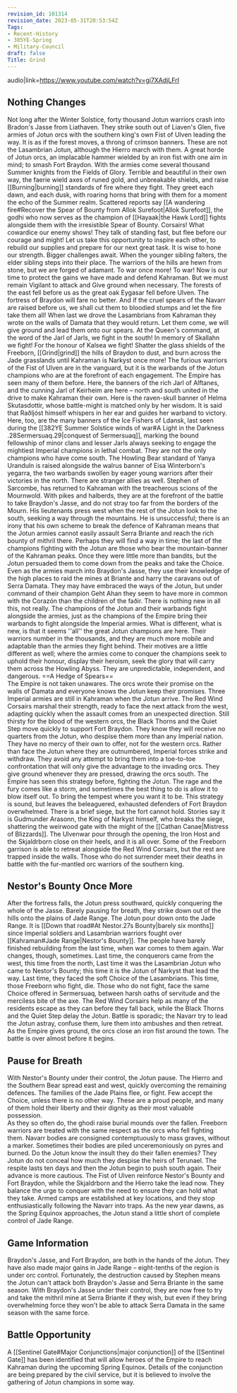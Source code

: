 ```yaml
---
revision_id: 101314
revision_date: 2023-05-31T20:53:54Z
Tags:
- Recent-History
- 385YE-Spring
- Military-Council
draft: false
Title: Grind
---
```

audio|link=https://www.youtube.com/watch?v=gi7XAdjLFrI
## Nothing Changes
Not long after the Winter Solstice, forty thousand Jotun warriors crash into Bradon's Jasse from Liathaven. They strike south out of Liaven's Glen, five armies of Jotun orcs with the southern king's own Fist of Ulven leading the way. It is as if the forest moves, a throng of crimson banners. These are not the Lasambrian Jotun, although the Hierro march with them. A great horde of Jotun orcs, an implacable hammer wielded by an iron fist with one aim in mind; to smash Fort Braydon.
With the armies come several thousand Summer knights from the Fields of Glory. Terrible and beautiful in their own way, the faerie wield axes of runed gold, and unbreakable shields, and raise [[Burning|burning]] standards of fire where they fight. They greet each dawn, and each dusk, with roaring horns that bring with them for a moment the echo of the Summer realm. Scattered reports say [[A wandering fire#Recover the Spear of Bounty from Allok Surefoot|Allok Surefoot]], the godhi who now serves as the champion of [[Hayaak|the Hawk Lord]] fights alongside them with the irresistible Spear of Bounty.
Corsairs! What cowardice our enemy shows! They talk of standing fast, but flee before our courage and might! Let us take this opportunity to inspire each other, to rebuild our supplies and prepare for our next great task. It is wise to hone our strength. Bigger challenges await.
When the younger sibling falters, the elder sibling steps into their place. The warriors of the hills are hewn from stone, but we are forged of adamant. To war once more! To war!
Now is our time to protect the gains we have made and defend Kahraman. But we must remain Vigilant to attack and Give ground when necessary.
The forests of the east fell before us as the great oak Eygasar fell before Ulven. The fortress of Braydon will fare no better. And if the cruel spears of the Navarr are raised before us, we shall cut them to bloodied stumps and let the fire take them all!
When last we drove the Lasambrians from Kahraman they wrote on the walls of Damata that they would return. Let them come, we will give ground and lead them onto our spears.
At the Queen's command, at the word of the Jarl of Jarls, we fight in the south! In memory of Skallahn we fight! For the honour of Kalsea we fight! Shatter the glass shields of the Freeborn, [[Grind|grind]] the hills of Braydon to dust, and burn across the Jade grasslands until Kahraman is Narkyst once more!
The furious warriors of the Fist of Ulven are in the vanguard, but it is the warbands of the Jotun champions who are at the forefront of each engagement. The Empire has seen many of them before. Here, the banners of the rich Jarl of Alftanes, and the cunning Jarl of Keirheim are here – north and south united in the drive to make Kahraman their own. Here is the raven-skull banner of Helma Skutasdottir, whose battle-might is matched only by her wisdom. It is said that Raðljóst himself whispers in her ear and guides her warband to victory.
Here, too, are the many banners of the Ice Fishers of Ldansk, last seen during the [[382YE Summer Solstice winds of war#A Light in the Darkness .28Sermersuaq.29|conquest of Sermersuaq]], marking the bound fellowship of minor clans and lesser Jarls always seeking to engage the mightiest Imperial champions in lethal combat. They are not the only champions who have come south. The Howling Bear standard of Yanya Uranduln is raised alongside the walrus banner of Eisa Winterborn's yegarra, the two warbands swollen by eager young warriors after their victories in the north.
There are stranger allies as well. Stephen of Sarcombe, has returned to Kahraman with the treacherous scions of the Mournwold. With pikes and halberds, they are at the forefront of the battle to take Braydon's Jasse, and do not stray too far from the borders of the Mourn. His lieutenants press west when the rest of the Jotun look to the south, seeking a way through the mountains. He is unsuccessful; there is an irony that his own scheme to break the defence of Kahraman means that the Jotun armies cannot easily assault Serra Briante and reach the rich bounty of mithril there.
Perhaps they will find a way in time; the last of the champions fighting with the Jotun are those who bear the mountain-banner of the Kahraman peaks. Once they were little more than bandits, but the Jotun persuaded them to come down from the peaks and take the Choice. Even as the armies march into Braydon's Jasse, they use their knowledge of the high places to raid the mines at Briante and harry the caravans out of Serra Damata. They may have embraced the ways of the Jotun, but under command of their champion Geht Ahan they seem to have more in common with the Corazón than the children of the faðir.
There is nothing new in all this, not really. The champions of the Jotun and their warbands fight alongside the armies, just as the champions of the Empire bring their warbands to fight alongside the Imperial armies. What is different, what is new, is that it seems ''all'' the great Jotun champions are here. Their warriors number in the thousands, and they are much more mobile and adaptable than the armies they fight behind. Their motives are a little different as well; where the armies come to conquer the champions seek to uphold their honour, display their heroism, seek the glory that will carry them across the Howling Abyss. They are unpredictable, independent, and dangerous. 
==A Hedge of Spears==  
The Empire is not taken unawares. The orcs wrote their promise on the walls of Damata and everyone knows the Jotun keep their promises. Three Imperial armies are still in Kahraman when the Jotun arrive. 
The Red Wind Corsairs marshal their strength, ready to face the next attack from the west, adapting quickly when the assault comes from an unexpected direction. 
Still thirsty for the blood of the western orcs, the Black Thorns and the Quiet Step move quickly to support Fort Braydon. They know they will receive no quarters from the Jotun, who despise them more than any Imperial nation. They have no mercy of their own to offer, not for the western orcs. 
Rather than face the Jotun where they are outnumbered, Imperial forces strike and withdraw. They avoid any attempt to bring them into a toe-to-toe confrontation that will only give the advantage to the invading orcs. They give ground whenever they are pressed, drawing the orcs south. 
The Empire has seen this strategy before, fighting the Jotun. The rage and the fury comes like a storm, and sometimes the best thing to do is allow it to blow itself out. To bring the tempest where you want it to be.
This strategy is sound, but leaves the beleaguered, exhausted defenders of Fort Braydon overwhelmed. There is a brief siege, but the fort cannot hold. Stories say it is Gudmunder Arasonn, the King of Narkyst himself, who breaks the siege, shattering the weirwood gate with the might of the [[Cathan Canae|Mistress of Blizzards]]. The Ulvenwar pour through the opening, the Iron Host and the Skjaldrborn close on their heels, and it is all over. Some of the Freeborn garrison is able to retreat alongside the Red Wind Corsairs, but the rest are trapped inside the walls. Those who do not surrender meet their deaths in battle with the fur-mantled orc warriors of the southern king.
## Nestor's Bounty Once More
After the fortress falls, the Jotun press southward, quickly conquering the whole of the Jasse. Barely pausing for breath, they strike down out of the hills onto the plains of Jade Range. 
The Jotun pour down onto the Jade Range. It is [[Down that road#At Nestor.27s Bounty|barely six months]] since Imperial soldiers and Lasambrian warriors fought over [[Kahraman#Jade Range|Nestor's Bounty]]. The people have barely finished rebuilding from the last time, when war comes to them again.
War changes, though, sometimes. Last time, the conquerors came from the west, this time from the north, Last time it was the Lasambrian Jotun who came to Nestor's Bounty; this time it is the Jotun of Narkyst that lead the way. Last time, they faced the soft Choice of the Lasambrians. This time, those Freeborn who fight, die. Those who do not fight, face the same Choice offered in Sermersuaq, between harsh oaths of servitude and the merciless bite of the axe.
The Red Wind Corsairs help as many of the residents escape as they can before they fall back, while the Black Thorns and the Quiet Step delay the Jotun. Battle is sporadic; the Navarr try to lead the Jotun astray, confuse them, lure them into ambushes and then retreat. As the Empire gives ground, the orcs close an iron fist around the town. The battle is over almost before it begins. 
## Pause for Breath
With Nestor's Bounty under their control, the Jotun pause. The Hierro and the Southern Bear spread east and west, quickly overcoming the remaining defences. The families of the Jade Plains flee, or fight. Few accept the Choice, unless there is no other way. These are a proud people, and many of them hold their liberty and their dignity as their most valuable possession.  
As they so often do, the ghodi raise burial mounds over the fallen. Freeborn warriors are treated with the same respect as the orcs who fell fighting them. Navarr bodies are consigned contemptuously to mass graves, without a marker. Sometimes their bodies are piled unceremoniously on pyres and burned. Do the Jotun know the insult they do their fallen enemies? They Jotun do not conceal how much they despise the heirs of Terunael.
The respite lasts ten days and then the Jotun begin to push south again. Their advance is more cautious. The Fist of Ulven reinforce Nestor's Bounty and Fort Braydon, while the Skjaldrborn and the Hierro take the lead now. They balance the urge to conquer with the need to ensure they can hold what they take. Armed camps are established at key locations, and they stop enthusiastically following the Navarr into traps. 
As the new year dawns, as the Spring Equinox approaches, the Jotun stand a little short of complete control of Jade Range.
## Game Information
Braydon's Jasse, and Fort Braydon, are both in the hands of the Jotun. They have also made major gains in Jade Range – eight-tenths of the region is under orc control.
Fortunately, the destruction caused by Stephen means the Jotun can't attack both Braydon's Jasse and Serra Briante in the same season. With Braydon's Jasse under their control, they are now free to try and take the mithril mine at Serra Briante if they wish, but even if they bring overwhelming force they won't be able to attack Serra Damata in the same season with the same force.
## Battle Opportunity
A [[Sentinel Gate#Major Conjunctions|major conjunction]] of the [[Sentinel Gate]] has been identified that will allow heroes of the Empire to reach Kahraman during the upcoming Spring Equinox. Details of the conjunction are being prepared by the civil service, but it is believed to involve the gathering of Jotun champions in some way.